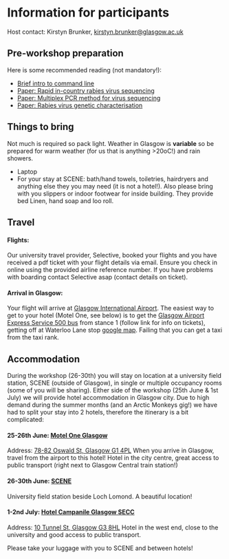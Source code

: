 # Information for participants

Host contact: Kirstyn Brunker, kirstyn.brunker@glasgow.ac.uk

## Pre-workshop preparation
Here is some recommended reading (not mandatory!):
* [Brief intro to  command line](https://ryanstutorials.net/linuxtutorial/commandline.php)
* [Paper: Rapid in-country rabies virus sequencing](https://wellcomeopenresearch.org/articles/5-3/v2)
* [Paper: Multiplex PCR method for virus sequencing](https://www.nature.com/articles/nprot.2017.066)
* [Paper: Rabies virus genetic characterisation](https://journals.plos.org/plospathogens/article?id=10.1371/journal.ppat.1010023)

## Things to bring
Not much is required so pack light. Weather in Glasgow is **variable** so be prepared for warm weather (for us that is anything >20oC!) and rain showers.
* Laptop
* For your stay at SCENE: bath/hand towels, toiletries, hairdryers and anything else they you may need (it is not a hotel!).  Also please bring with you slippers or indoor footwear for inside building. They provide bed Linen, hand soap and loo roll.

## Travel

#### Flights:
Our university travel provider, Selective, booked your flights and you have received a pdf ticket with your flight details via email. Ensure you check in online using the provided airline reference number. If you have problems with boarding contact Selective asap (contact details on ticket).

#### Arrival in Glasgow: 
Your flight will arrive at [Glasgow International Airport](https://www.glasgowairport.com/). The easiest way to get to your hotel (Motel One, see below) is to get the [Glasgow Airport Express Service 500 bus](https://www.glasgowairport.com/to-and-from/bus/) from stance 1 (follow link for info on tickets), getting off at Waterloo Lane stop [google map](https://www.google.com/maps/dir/Glasgow+Airport,+Glasgow,+Paisley/Motel+One,+78-82+Oswald+St,+Glasgow+G1+4PL/@55.8670328,-4.3918523,12.57z/am=t/data=!4m14!4m13!1m5!1m1!1s0x48884eb90111e0dd:0x24a888b519aa330b!2m2!1d-4.4350529!2d55.8690744!1m5!1m1!1s0x4888469c3b4faced:0xbbdada611fdf447!2m2!1d-4.2595396!2d55.8583003!3e3?entry=ttu).  Failing that you can get a taxi from the taxi rank.

## Accommodation

During the workshop (26-30th) you will stay on location at a university field station, SCENE (outside of Glasgow), in single or multiple occupancy rooms (some of you will be sharing). Either side of the workshop (25th June & 1st July) we will provide hotel accommodation in Glasgow city. Due to high demand during the summer months (and an Arctic Monkeys gig!) we have had to split your stay into 2 hotels, therefore the itinerary is a bit complicated: 

#### 25-26th June: [Motel One Glasgow](https://www.motel-one.com/en/hotels/glasgow/hotel-glasgow/) 
Address: [78-82 Oswald St, Glasgow G1 4PL](https://www.google.com/maps/place/Motel+One/@55.859211,-4.2853997,17z/data=!4m9!3m8!1s0x4888469c3b4faced:0xbbdada611fdf447!5m2!4m1!1i2!8m2!3d55.8583001!4d-4.2595688!16s%2Fg%2F11f4ppgx9m?entry=ttu)
When you arrive in Glasgow, travel from the airport to this hotel! Hotel in the city centre, great access to public transport (right next to Glasgow Central train station!)
#### 26-30th June: [SCENE](https://www.gla.ac.uk/research/az/scene/)
University field station beside Loch Lomond. A beautiful location!
#### 1-2nd July: [Hotel Campanile Glasgow SECC](https://glasgow.campanile.com/en-us/)
Address: [10 Tunnel St, Glasgow G3 8HL](https://www.google.com/maps/place/Campanile+Glasgow+SECC-Hydro+Hotel/@55.859211,-4.2853997,17z/data=!3m1!4b1!4m9!3m8!1s0x4888467fd0455cad:0x440ff7f44b7cb167!5m2!4m1!1i2!8m2!3d55.859211!4d-4.283211!16s%2Fg%2F1tgc92nq?entry=ttu)
Hotel in the west end, close to the university and good access to public transport.

Please take your luggage with you to SCENE and between hotels!

